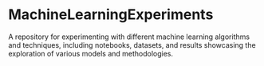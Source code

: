 # MachineLearningExperiments
A repository for experimenting with different machine learning algorithms and techniques, including notebooks, datasets, and results showcasing the exploration of various models and methodologies.
